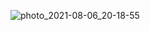 ![photo_2021-08-06_20-18-55](https://user-images.githubusercontent.com/44870077/128581885-9a82941e-e97c-45c6-b114-e5ffdaa281db.jpg)
